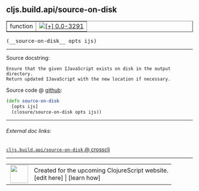 ## cljs.build.api/source-on-disk



 <table border="1">
<tr>
<td>function</td>
<td><a href="https://github.com/cljsinfo/cljs-api-docs/tree/0.0-3291"><img valign="middle" alt="[+] 0.0-3291" title="Added in 0.0-3291" src="https://img.shields.io/badge/+-0.0--3291-lightgrey.svg"></a> </td>
</tr>
</table>


 <samp>
(__source-on-disk__ opts ijs)<br>
</samp>

---





Source docstring:

```
Ensure that the given IJavaScript exists on disk in the output directory.
Return updated IJavaScript with the new location if necessary.
```


Source code @ [github](https://github.com/clojure/clojurescript/blob/r1.7.58/src/main/clojure/cljs/build/api.clj#L133-L137):

```clj
(defn source-on-disk
  [opts ijs]
  (closure/source-on-disk opts ijs))
```

<!--
Repo - tag - source tree - lines:

 <pre>
clojurescript @ r1.7.58
└── src
    └── main
        └── clojure
            └── cljs
                └── build
                    └── <ins>[api.clj:133-137](https://github.com/clojure/clojurescript/blob/r1.7.58/src/main/clojure/cljs/build/api.clj#L133-L137)</ins>
</pre>

-->

---



###### External doc links:

[`cljs.build.api/source-on-disk` @ crossclj](http://crossclj.info/fun/cljs.build.api/source-on-disk.html)<br>

---

 <table>
<tr><td>
<img valign="middle" align="right" width="48px" src="http://i.imgur.com/Hi20huC.png">
</td><td>
Created for the upcoming ClojureScript website.<br>
[edit here] | [learn how]
</td></tr></table>

[edit here]:https://github.com/cljsinfo/cljs-api-docs/blob/master/cljsdoc/cljs.build.api/source-on-disk.cljsdoc
[learn how]:https://github.com/cljsinfo/cljs-api-docs/wiki/cljsdoc-files

<!--

This information was too distracting to show to readers, but I'll leave it
commented here since it is helpful to:

- pretty-print the data used to generate this document
- and show how to retrieve that data



The API data for this symbol:

```clj
{:ns "cljs.build.api",
 :name "source-on-disk",
 :signature ["[opts ijs]"],
 :history [["+" "0.0-3291"]],
 :type "function",
 :full-name-encode "cljs.build.api/source-on-disk",
 :source {:code "(defn source-on-disk\n  [opts ijs]\n  (closure/source-on-disk opts ijs))",
          :title "Source code",
          :repo "clojurescript",
          :tag "r1.7.58",
          :filename "src/main/clojure/cljs/build/api.clj",
          :lines [133 137]},
 :full-name "cljs.build.api/source-on-disk",
 :docstring "Ensure that the given IJavaScript exists on disk in the output directory.\nReturn updated IJavaScript with the new location if necessary."}

```

Retrieve the API data for this symbol:

```clj
;; from Clojure REPL
(require '[clojure.edn :as edn])
(-> (slurp "https://raw.githubusercontent.com/cljsinfo/cljs-api-docs/catalog/cljs-api.edn")
    (edn/read-string)
    (get-in [:symbols "cljs.build.api/source-on-disk"]))
```

-->
